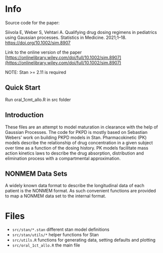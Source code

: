 # Info
Source code for the paper:

Siivola E, Weber S, Vehtari A. Qualifying drug dosing regimens in pediatrics using
Gaussian processes. Statistics in Medicine. 2021;1–18. https://doi.org/10.1002/sim.8907

Link to the online version of the paper [https://onlinelibrary.wiley.com/doi/full/10.1002/sim.8907](https://onlinelibrary.wiley.com/doi/full/10.1002/sim.8907)

NOTE: Stan >= 2.11 is required

## Quick Start
Run oral_1cmt_allo.R in src folder

## Introduction
These files are an attempt to model maturation in clearance with the
help of Gaussian Processes. The code for PKPD is mostly based on Sebastian
Webers' work on building PKPD models in Stan. Pharmacokinetic (PK)
models describe the relationship of drug concentration in a given
subject over time as a function of the dosing history. PK models
facilitate mass action kinetics laws to describe the drug absorption,
distribution and elimination process with a compartmental
approximation.

## NONMEM Data Sets
A widely known data format to describe the longitudinal data of each
patient is the NONMEM format. As such convenient functions are
provided to map a NONMEM data set to the internal format.

# Files
- `src/stan/*.stan` different stan model definitions
- `src/stan/utils/*` helper functions for Stan
- `src/utils.R` functions for generating data, setting defaults and plotting
- `src/oral_1ct_allo.R` the main file
